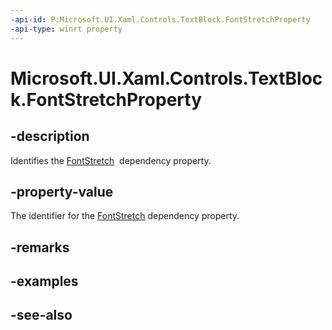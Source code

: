 ```yaml
---
-api-id: P:Microsoft.UI.Xaml.Controls.TextBlock.FontStretchProperty
-api-type: winrt property
---
```


<!-- Property syntax
public Windows.UI.Xaml.DependencyProperty FontStretchProperty { get; }
-->

# Microsoft.UI.Xaml.Controls.TextBlock.FontStretchProperty

## -description
Identifies the [FontStretch](textblock_fontstretch.md)  dependency property.

## -property-value
The identifier for the [FontStretch](textblock_fontstretch.md) dependency property.

## -remarks

## -examples

## -see-also
